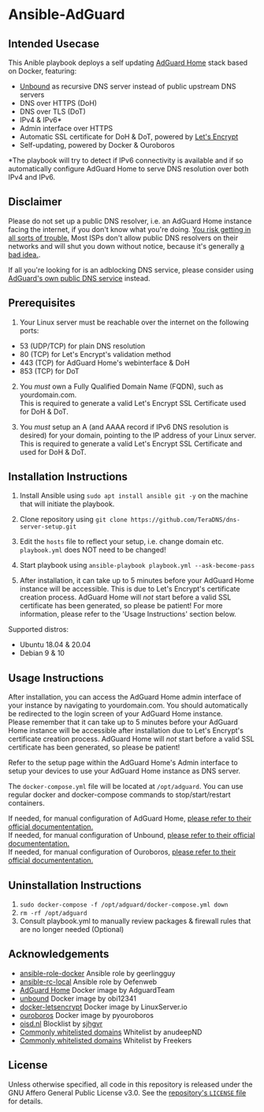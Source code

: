 # Ansible-AdGuard

## Intended Usecase
This Anible playbook deploys a self updating [AdGuard Home](https://github.com/AdguardTeam/AdGuardHome/) stack based on Docker, featuring:

- [Unbound](https://nlnetlabs.nl/projects/unbound/about/) as recursive DNS server instead of public upstream DNS servers
- DNS over HTTPS (DoH)
- DNS over TLS (DoT)
- IPv4 & IPv6*
- Admin interface over HTTPS
- Automatic SSL certificate for DoH & DoT, powered by [Let's Encrypt](https://letsencrypt.org/)
- Self-updating, powered by Docker & Ouroboros

*The playbook will try to detect if IPv6 connectivity is available and if so automatically configure AdGuard Home to serve DNS resolution over both IPv4 and IPv6.

## Disclaimer
Please do not set up a public DNS resolver, i.e. an AdGuard Home instance facing the internet, if you don't know what you're doing. [You risk getting in all sorts of trouble.](http://openresolverproject.org/) Most ISPs don't allow public DNS resolvers on their networks and will shut you down without notice, because it's generally [a bad idea.](https://community.infoblox.com/t5/Community-Blog/How-Dangerous-Can-An-Open-DNS-Resolver-Be-Part-I/ba-p/4017).

If all you're looking for is an adblocking DNS service, please consider using [AdGuard's own public DNS service](https://adguard.com/en/adguard-dns/overview.html#instruction) instead.

## Prerequisites

1. Your Linux server must be reachable over the internet on the following ports:
- 53 (UDP/TCP) for plain DNS resolution
- 80 (TCP) for Let's Encrypt's validation method 
- 443 (TCP) for AdGuard Home's webinterface & DoH
- 853 (TCP) for DoT

2. You _must_ own a Fully Qualified Domain Name (FQDN), such as yourdomain.com.   
This is required to generate a valid Let's Encrypt SSL Certificate used for DoH & DoT.

3. You _must_ setup an A (and AAAA record if IPv6 DNS resolution is desired) for your domain, pointing to the IP address of your Linux server.   
This is required to generate a valid Let's Encrypt SSL Certificate and used for DoH & DoT.

## Installation Instructions
1. Install Ansible using `sudo apt install ansible git -y` on the machine that will initiate the playbook.

2. Clone repository using `git clone https://github.com/TeraDNS/dns-server-setup.git`

3. Edit the `hosts` file to reflect your setup, i.e. change domain etc. `playbook.yml` does NOT need to be changed!

4. Start playbook using `ansible-playbook playbook.yml --ask-become-pass`

5. After installation, it can take up to 5 minutes before your AdGuard Home instance will be accessible. This is due to Let's Encrypt's certificate creation process. AdGuard Home will _not_ start before a valid SSL certificate has been generated, so please be patient! For more information, please refer to the 'Usage Instructions' section below.

Supported distros:
- Ubuntu 18.04 & 20.04
- Debian 9 & 10

## Usage Instructions
After installation, you can access the AdGuard Home admin interface of your instance by navigating to yourdomain.com. You should automatically be redirected to the login screen of your AdGuard Home instance.   
Please remember that it can take up to 5 minutes before your AdGuard Home instance will be accessible after installation due to Let's Encrypt's certificate creation process. AdGuard Home will _not_ start before a valid SSL certificate has been generated, so please be patient!

Refer to the setup page within the AdGuard Home's Admin interface to setup your devices to use your AdGuard Home instance as DNS server.

The `docker-compose.yml` file will be located at `/opt/adguard`. You can use regular docker and docker-compose commands to stop/start/restart containers.

If needed, for manual configuration of AdGuard Home, [please refer to their official documententation.](https://github.com/AdguardTeam/AdGuardHome/wiki/Configuration)   
If needed, for manual configuration of Unbound, [please refer to their official documententation.](https://nlnetlabs.nl/documentation/unbound/)   
If needed, for manual configuration of Ouroboros, [please refer to their official documententation.](https://github.com/pyouroboros/ouroboros/wiki/Usage)


## Uninstallation Instructions
1. `sudo docker-compose -f /opt/adguard/docker-compose.yml down`
2. `rm -rf /opt/adguard`
3. Consult playbook.yml to manually review packages & firewall rules that are no longer needed (Optional)

## Acknowledgements
- [ansible-role-docker](https://github.com/geerlingguy/ansible-role-docker) Ansible role by geerlingguy
- [ansible-rc-local](https://github.com/Oefenweb/ansible-rc-local) Ansible role by Oefenweb
- [AdGuard Home](https://github.com/AdguardTeam/AdGuardHome) Docker image by AdguardTeam
- [unbound](https://github.com/obi12341/docker-unbound) Docker image by obi12341
- [docker-letsencrypt](https://github.com/linuxserver/docker-letsencrypt) Docker image by LinuxServer.io
- [ouroboros](https://github.com/pyouroboros/ouroboros) Docker image by pyouroboros
- [oisd.nl](https://credits.oisd.nl) Blocklist by [sjhgvr](https://www.reddit.com/user/sjhgvr)
- [Commonly whitelisted domains](https://github.com/anudeepND/whitelist) Whitelist by anudeepND
- [Commonly whitelisted domains](https://github.com/Freekers/whitelist) Whitelist by Freekers

## License
Unless otherwise specified, all code in this repository is released under the GNU Affero General Public License v3.0. See the [repository's `LICENSE` file](https://github.com/TeraDNS/dns-server-setup/blob/master/LICENSE) for details.
